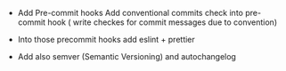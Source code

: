 - Add Pre-commit hooks
  Add conventional commits check into pre-commit hook 
 ( write checkes for commit messages due to convention)

- Into those precommit hooks add eslint + prettier 

- Add also semver (Semantic Versioning) and autochangelog 
